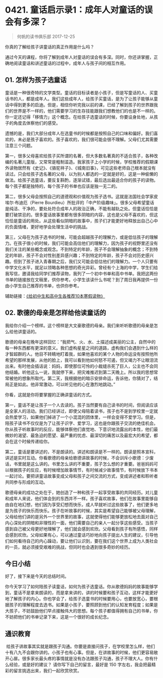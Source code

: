 # 0421. 童话启示录1：成年人对童话的误会有多深？
> 何帆的读书俱乐部
2017-12-25

你真的了解给孩子讲童话的真正作用是什么吗？

通过今天的课程，你将了解到成年人对童话的误会有多深。同时，你还讲掌握，正确地阅读童话和讲述童话的过程中，成年人与孩子间的相互作用。

## 01. 怎样为孩子选童话

童话是一种很奇特的文学类型。童话的目标读者是小孩子，但是写童话的人、买童话书的人，都是成年人。我们这些成年人，给孩子买童话，是为了让孩子能够从童话中得到更多的启迪。但是，相信你听完我以前的课，已经了解到孩子的世界跟我们的世界是不一样的，他们需要学习的生存技能跟我们想教他们的也是不一样的。你一定还记得「移情力」这个概念。在给孩子选童话的时候，你要设身处地，从孩子的角度去体察他们的感受。

遗憾的是，我们大部分成年人在选童书的时候都是按照自己的口味和偏好。我们喜欢的，未必是孩子喜欢的。孩子喜欢的，我们很可能会很不理解。父母们尤其需要注意三个问题。

第一，很多父母喜欢给孩子买所谓的名著，但大多数名著真的不适合孩子，各种改编的名著儿童版，又常常是粗制滥造。我家孩子上小学的时候，学校推荐的假期课外读物居然有《史记》、《骆驼祥子》、《城南旧事》，可见这些老师自己根本就没有读过。只会给孩子选名著的父母，以为别人都选的一定就是好的，这是一种偷懒的做法。给孩子选童话，要反复斟酌，逐渐试错，最后选出最适合你的孩子的读物。每个孩子都是独特的，每个孩子的书单也应该是独一无二的。

第二，很多父母会按照自己的道德观和价值观为孩子选书。这就是法国社会学家皮埃尔·布迪厄（Pierre Bourdieu）所批评的「中产阶级趣味」。很多父母希望童话是纯洁、干净的，要处处符合成年人的政治正确，不能有越轨之处。但童话恰恰是要打破禁忌的。很多童话故事里都有很多阴暗的内容，这也是父母不喜欢的，但这恰恰是童话的用处。从这些看似阴暗的故事中，孩子们才能更好地释放出自己心中的负面情绪，更好地学会处理生活中的挑战。

第三，父母在为孩子选书的时候，可能会超越孩子的理解力，或是低估孩子的理解力。在孩子很小的时候，我们可能会高估他们的理解力，因为孩子的视野里还没有我们关注的某些概念或观念。不到特定的年龄，孩子不会理解抽象的概念；不到特定的年龄，孩子不会对性别差异感兴趣；不到特定的年龄，孩子不会对历史感兴趣。但到了孩子进入青春期之后，我们又可能会低估他们的理解力。一个人只要有中学文化水平，就足以领略各种思想的奇光异彩。曾经有个上海的中学，学生们给我写信，邀请我给同学们推荐读物，我列了一个初中书单和高中书单。我把这两份书单的链接放在文稿里，供你参考。小学生该读什么书呢？到了周日我再提供一份由小学生自己推荐的书单，也供你参考。

辅助链接：[《给初中生和高中生各推荐10本寒假读物》](http://www.jxtobo.com/137802.html)

## 02. 歌德的母亲是怎样给他读童话的

我给你介绍一个榜样。这个榜样是大文豪歌德的母亲。我们来听听歌德的母亲是怎么给他讲童话的。

歌德的母亲在晚年这样回忆：“我把气、火、水、土描述成美丽的公主，自然中的每一种东西都有更深的意义。我们虚构星星之间的道路，虚构我们会遇到什么样的才智超群的人。他目不转睛地盯着我，如果他喜欢的某个人物的命运没有按照他所希望的那样发展，从他的脸上，我可以看到他如何怒不可遏，但又竭力不让眼泪流出来。有时他会插话说：妈妈，即使那位可怜的小裁缝杀死了巨人，公主也不会同他结婚。听他这么一说，我就停下来，把灾难推迟到第二天晚上。所以我的思想常常被他的想象所取代。第二天，我根据他的暗示安排命运，告诉他，你猜对了，结局正是如此。他非常激动，可以听见他的心在激烈地跳动。”

你看，这就是你将要掌握的正确讲童话的方式。

第一，童话不是让孩子一个人去读的。孩子当然要有自己读书的时间，但阅读应该是全家人的活动。我们已经讲过，即使父母陪着读书，孩子也不是到学校里一定就会热爱学习，如果他们掉进了一个小混混的团体里，一样会变得不爱学习。但是，陪孩子读书不仅仅是为了让孩子识字、爱学习，这也是你跟孩子交流的绝佳机会。你从孩子听故事时的反应，能够体察他们直觉地、下意识地流露出的本性，他们最微妙的渴望、最急迫的愿望、最严重的忧虑、最深切的痛苦以及最宏大的希望，都会在这个时候传递给你。

第二，童话是要讲述的，不是朗读的。讲述和朗读是不一样的。朗读是照本宣科，讲述是实时互动。你看歌德的母亲给歌德讲故事的时候，不会训斥小歌德：少废话，书里就是这么讲的。书里怎么讲的不重要，孩子怎么想的才重要。爸爸妈妈可以根据孩子的反应，有时候增加故事情节，有时候减少故事情节，有时候放下书本一起讨论。要把讲童话故事变成父母和孩子之间交流的方式，变成讲述者和聆听者共同参与形成的互动。

歌德母亲的成功之处在于，她创造了一种和孩子一起享受故事的共同经历。对儿童和成年人来说，他们体会到的东西并不一样。孩子喜欢故事，他们在故事里能够自由自在地幻想，他们因为享受幻想而快乐，成人早就听过这些故事了，他们更多地是为孩子的快乐而快乐。孩子在听故事的时候，其实是希望自己能够被父母理解，父母给他们讲的是另外一个世界里的故事，这就使得他们能够更放松地去面对自己内心深处的阴暗和非理性的一面，他们需要自己的亲人一起分享这些感受。当孩子感到自己被父母更好地理解了，他们就会感到欢欣。父母看到孩子有所感悟，同样会感到欢欣。父母如果有心，可以通过童话巧妙地向孩子提出人生的建议，引导他们如何看待自己的内心躁动，要让他们认识到，要在我们这个世界上成为人类社会的一员，就必须接受艰难的挑战，但同时也会遇到很多奇妙的经历。

## 今日小结

好了，接下来是今天的总结时间。

你今天学习了如何陪孩子读童话，如何为孩子选童话。你从歌德妈妈的故事能够学到，童话不是拿来朗读的，而是拿来讲的，讲的时候要和孩子互动，这样才能更好地了解孩子的内心。你也学会了，给孩子选童书的时候要用心，也要放宽心，要根据孩子的理解程度去选书。如果是小孩子，要照顾到他们的认知发育程度；如果是大孩子，不妨鼓励他们早点接触伟大的思想。每个孩子都值得拥有自己的书单，你不妨把他们的书单记录下来，这是一个很好的成长纪念。

## 通识教育

 给孩子讲故事其实就是跟孩子沟通。你要是直接问孩子，在学校里怎么样，他们十有八九不会跟你讲的。小孩子也有心事。但是，在讲故事的时候，他们更容易敞开心扉。很多家长最头疼的事情就是没有办法跟孩子沟通，孩子不理大人。你有什么经验，或是好的建议？
请你写下自己的留言，最好是 150 字左右，我会把最精彩的留言挑选出来，我们一起欣赏欣赏。


